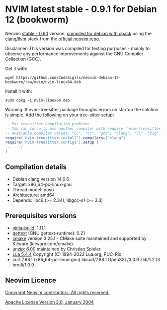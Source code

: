 # NVIM latest stable - 0.9.1 for Debian 12 (bookworm)

Neovim [stable - 0.9.1](https://github.com/neovim/neovim/releases/tag/v0.9.1) version, [compiled for debian with cpack](https://github.com/neovim/neovim/wiki/Building-Neovim) using the [clang/llvm](https://clang.llvm.org/) stack from the [official neovim repo](https://github.com/neovim/neovim).

Disclaimer: This version was compiled for testing purposes - mainly to observe any performance improvements against the GNU Compiler Collection (GCC). 

Get it with:

`wget https://github.com/CodeSigils/neovim-debian-12-bookworm/raw/main/nvim-linux64.deb`

Install it with:

`sudo dpkg -i nvim-linux64.deb`

Warning: If nvim-treesitter package throughs errors on startup the solution is simple. 
Add the following on your tree-sitter setup:

```lua
-- For treesitter compilation problem:
-- You can force to use another compiler with require 'nvim-treesitter.install'.compilers = {"clang"}
-- Available compiler values: "CC", "cc", "gcc", "clang", "cl", "zig"
require('nvim-treesitter.install').compilers={"clang"}
require('nvim-treesitter.configs').setup {
 -- .../
}
```

## Compilation details

- Debian clang version 14.0.6
- Target: x86_64-pc-linux-gnu
- Thread model: posix
- Architecture: amd64
- Depends: libc6 (>= 2.34), libgcc-s1 (>= 3.3)

## Prerequisites versions

- [ninja-build](https://ninja-build.org/): 1.11.1
- [gettext](https://www.gnu.org/software/gettext/) (GNU gettext-runtime): 0.21
- [cmake](https://cmake.org/) version 3.25.1 - CMake suite maintained and supported by Kitware (kitware.com/cmake).
- [unzip: 6.00](https://infozip.sourceforge.net/UnZip.html#Release) maintained by Christian Spieler.
- [Lua 5.4.4](https://www.lua.org/manual/5.4/) Copyright (C) 1994-2022 Lua.org, PUC-Rio
- curl 7.88.1 (x86_64-pc-linux-gnu) libcurl/7.88.1 OpenSSL/3.0.9 zlib/1.2.13 brotli/1.0.9

## Neovim Licence

<a href="https://github.com/neovim/neovim/blob/master/LICENSE.txt">
Copyright Neovim contributors. All rights reserved. 

Apache License Version 2.0, January 2004
</a>
